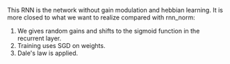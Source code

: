 This RNN is the network without gain modulation and hebbian learning. It is more closed to what we want to realize compared with rnn_norm:
1. We gives random gains and shifts to the sigmoid function in the recurrent layer.
2. Training uses SGD on weights.
3. Dale's law is applied.